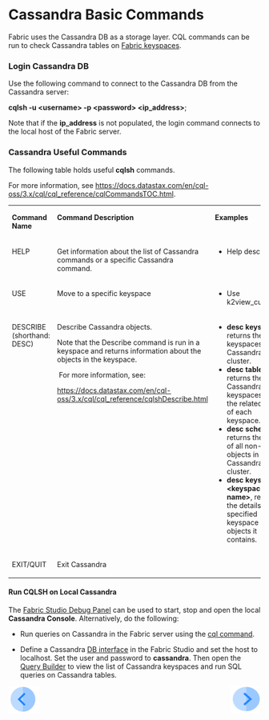 # Cassandra Basic Commands

Fabric uses the Cassandra DB as a storage layer. CQL commands can be run to check Cassandra tables on [Fabric keyspaces](/articles/02_fabric_architecture/06_cassandra_keyspaces_for_fabric.md).

### Login Cassandra DB

Use the following command to connect to the Cassandra DB from the Cassandra server:

<p><strong>cqlsh -u &lt;username&gt; -p &lt;password&gt; &lt;ip_address&gt;</strong>;</p>

Note that if the **ip_address** is not populated, the login command connects to the local host of the Fabric server.

### Cassandra Useful Commands

The following table holds useful **cqlsh** commands.

For more information, see https://docs.datastax.com/en/cql-oss/3.x/cql/cql_reference/cqlCommandsTOC.html.

<table>
<tbody>
<tr>
<td width="200pxl valign="top"">
<p><strong>Command Name</strong></p>
</td>
<td width="350pxl" valign="top">
<p><strong>Command Description</strong></p>
</td>
<td width="350pxl" valign="top">
<p><strong>Examples</strong></p>
</td>
</tr>
<tr>
<td width="200pxl" valign="top">
<p>HELP</p>
</td>
<td width="350pxl" valign="top">
<p>Get information about the list of Cassandra commands or a specific Cassandra command. </p>
</td>
<td width="350pxl" valign="top">
<ul>
<li>Help describe;</li>
</ul>
</td>
</tr>
<tr>
<td width="200pxl" valign="top">
<p>USE</p>
</td>
<td width="350pxl" valign="top">
<p>Move to a specific&nbsp;keyspace</p>
</td>
<td width="350pxl" valign="top">
<ul>
<li>Use k2view_customer;</li>
</ul>
</td>
</tr>
<tr>
<td width="200pxl" valign="top">
<p>DESCRIBE (shorthand: DESC)</p>
</td>
<td width="350pxl" valign="top">
<p>Describe Cassandra objects.</p>
<p>Note that the Describe command is run in a keyspace and returns information about the objects in the keyspace.</p>
<p>&nbsp;For more information, see:</p>
<p><a href="https://docs.datastax.com/en/cql-oss/3.x/cql/cql_reference/cqlshDescribe.html">https://docs.datastax.com/en/cql-oss/3.x/cql/cql_reference/cqlshDescribe.html</a></p>
</td>
<td width="350pxl" valign="top">
<ul>
<li><strong>desc keyspaces</strong>, returns the list of keyspaces in the Cassandra cluster.</li>
<li><strong>desc tables</strong>, returns the list of Cassandra keyspaces and the related tables of each keyspace.</li>
<li><strong>desc schema</strong>, returns the details of all non-system objects in the Cassandra cluster.</li>
<li><strong>desc keyspace &lt;keyspace name&gt;</strong>, returns the details of the specified keyspace and objects it contains.</li>
</ul>
</td>
</tr>
<tr>
<td width="200pxl" valign="top">
<p>EXIT/QUIT</p>
</td>
<td width="350pxl" valign="top">
<p>Exit Cassandra</p>
</td>
<td width="350pxl" valign="top">
<p>&nbsp;</p>
</td>
</tr>
</tbody>
</table>


#### Run CQLSH on Local Cassandra 

The [Fabric Studio Debug Panel](/articles/04_fabric_studio/01_UI_components_and_menus.md#fabric-studio-debug-panel) can be used to start, stop and open the local **Cassandra Console**. Alternatively, do the following:

- Run queries on Cassandra in the Fabric server using the [cql command](/articles/02_fabric_architecture/04_fabric_commands.md#run-queries-on-cassandra).

- Define a Cassandra [DB interface](/articles/05_DB_interfaces/04_creating_a_new_database_interface.md) in the Fabric Studio and set the host to localhost. Set the user and password to **cassandra**. Then open the [Query Builder](/articles/11_query_builder/01_query_builder_overview.md) to view the list of Cassandra keyspaces and run SQL queries on Cassandra tables. 

  

[![Previous](/articles/images/Previous.png)](06_cassandra_keyspaces_for_fabric.md)[<img align="right" width="60" height="54" src="/articles/images/Next.png">](08_kafka_basic_commands.md)

